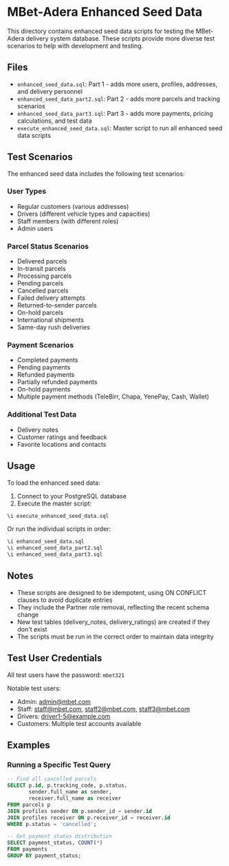 # MBet-Adera Enhanced Seed Data

This directory contains enhanced seed data scripts for testing the MBet-Adera delivery system database. These scripts provide more diverse test scenarios to help with development and testing.

## Files

- `enhanced_seed_data.sql`: Part 1 - adds more users, profiles, addresses, and delivery personnel
- `enhanced_seed_data_part2.sql`: Part 2 - adds more parcels and tracking scenarios
- `enhanced_seed_data_part3.sql`: Part 3 - adds more payments, pricing calculations, and test data
- `execute_enhanced_seed_data.sql`: Master script to run all enhanced seed data scripts

## Test Scenarios

The enhanced seed data includes the following test scenarios:

### User Types
- Regular customers (various addresses)
- Drivers (different vehicle types and capacities)
- Staff members (with different roles)
- Admin users

### Parcel Status Scenarios
- Delivered parcels
- In-transit parcels
- Processing parcels
- Pending parcels
- Cancelled parcels
- Failed delivery attempts
- Returned-to-sender parcels
- On-hold parcels
- International shipments
- Same-day rush deliveries

### Payment Scenarios
- Completed payments
- Pending payments
- Refunded payments
- Partially refunded payments
- On-hold payments
- Multiple payment methods (TeleBirr, Chapa, YenePay, Cash, Wallet)

### Additional Test Data
- Delivery notes
- Customer ratings and feedback
- Favorite locations and contacts

## Usage

To load the enhanced seed data:

1. Connect to your PostgreSQL database
2. Execute the master script:

```sql
\i execute_enhanced_seed_data.sql
```

Or run the individual scripts in order:

```sql
\i enhanced_seed_data.sql
\i enhanced_seed_data_part2.sql
\i enhanced_seed_data_part3.sql
```

## Notes

- These scripts are designed to be idempotent, using ON CONFLICT clauses to avoid duplicate entries
- They include the Partner role removal, reflecting the recent schema change
- New test tables (delivery_notes, delivery_ratings) are created if they don't exist
- The scripts must be run in the correct order to maintain data integrity

## Test User Credentials

All test users have the password: `mbet321`

Notable test users:
- Admin: admin@mbet.com
- Staff: staff@mbet.com, staff2@mbet.com, staff3@mbet.com
- Drivers: driver1-5@example.com
- Customers: Multiple test accounts available

## Examples

### Running a Specific Test Query

```sql
-- Find all cancelled parcels
SELECT p.id, p.tracking_code, p.status, 
       sender.full_name as sender, 
       receiver.full_name as receiver
FROM parcels p
JOIN profiles sender ON p.sender_id = sender.id
JOIN profiles receiver ON p.receiver_id = receiver.id
WHERE p.status = 'cancelled';

-- Get payment status distribution
SELECT payment_status, COUNT(*) 
FROM payments 
GROUP BY payment_status;
``` 
